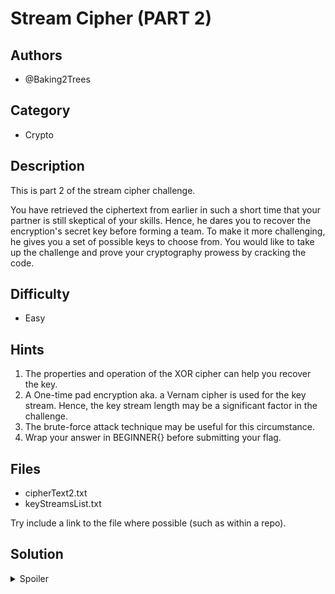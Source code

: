 # Stream Cipher (PART 2)

## Authors

- @Baking2Trees

## Category

- Crypto

## Description

This is part 2 of the stream cipher challenge.

You have retrieved the ciphertext from earlier in such a short time that your partner is still skeptical of your skills. Hence, he dares you to recover the encryption's secret key before forming a team. To make it more challenging, he gives you a set of possible keys to choose from. You would like to take up the challenge and prove your cryptography prowess by cracking the code.

## Difficulty

- Easy

## Hints

1. The properties and operation of the XOR cipher can help you recover the key.
2. A One-time pad encryption aka. a Vernam cipher is used for the key stream. Hence, the key stream length may be a significant factor in the challenge.
3. The brute-force attack technique may be useful for this circumstance.
4. Wrap your answer in BEGINNER{} before submitting your flag.

## Files

- cipherText2.txt
- keyStreamsList.txt

Try include a link to the file where possible (such as within a repo).

## Solution

<details>
<summary>Spoiler</summary>

### Idea

Build upon the idea of Stream Cipher Challenge (PART 1).

This challenge explores the different stream cipher algorithm with a focus on the key stream.

Visit these sites to learn more about stream ciphers:

- "Handbook of Applied Cryptography" by Alfred J. Menezes, Paul C. van Oorschot, and Scott A. Vanstone, Chapter 6: http://cacr.uwaterloo.ca/hac/
- Securing Stream Ciphers (HMAC) - Computerphile: https://youtu.be/wlSG3pEiQdc
- XOR bitwise operation: https://www.khanacademy.org/computing/computer-science/cryptography/ciphers/a/xor-bitwise-operation
- XOR and the one-time pad: https://www.khanacademy.org/computing/computer-science/cryptography/ciphers/a/xor-and-the-one-time-pad

### Walkthrough

1. Participants are introduced to the second part of the stream cipher challenge, where they need to recover the encryption's secret key.
2. The first hint reminds participants about the properties and operation of the XOR cipher, which were crucial in Part 1. It suggests that the same principles may help in recovering the key in this challenge as well.
3. Participants are encouraged to leverage the knowledge gained from Part 1. Try to focus on the key stream, consider its length, and explore brute-force techniques to recover the secret key.

### Flag

`BEGINNER{XORCipherSuccess}`

</details>

